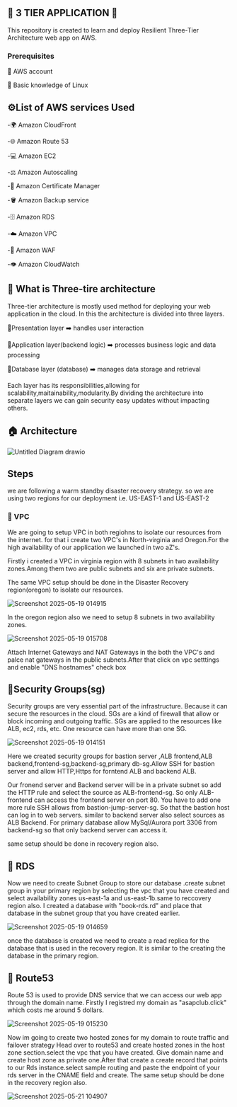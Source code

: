 ## 🚀 3 TIER APPLICATION 🚀
This repository is created to learn and deploy Resilient Three-Tier Architecture web app on AWS.
### Prerequisites
📌 AWS account

📌 Basic knowledge of Linux

## ⚙️List of AWS services Used

-🌍 Amazon CloudFront

-🌐 Amazon Route 53

-💻 Amazon EC2

-⚖️ Amazon Autoscaling

-🪪 Amazon Certificate Manager

-🪣 Amazon Backup service

-🗄️ Amazon RDS

-☁️ Amazon VPC

-🔐 Amazon WAF

-👁️ Amazon CloudWatch

## 🤔 What is Three-tire architecture

Three-tier architecture is mostly used method for deploying your web application in the cloud. In this the architecture is divided into three layers.

🔸Presentation layer ➡️ handles user interaction

🔸Application layer(backend logic) ➡️ processes business logic and data processing

🔸Database layer (database) ➡️ manages data storage and retrieval

Each layer has its responsibilities,allowing for scalability,maitainability,modularity.By dividing the architecture into separate layers we can gain security easy updates without impacting others.

## 🏠 Architecture
![Untitled Diagram drawio](https://github.com/user-attachments/assets/f85558a3-c5d9-4478-96d9-8b0e9fb28f42)


## Steps

we are following a warm standby disaster recovery strategy. so we are using two regions for our deployment i.e. US-EAST-1 and US-EAST-2

### 🔹 VPC

We are going to setup VPC in both regiohns to isolate our resources from the internet.
for that i create two VPC's in North-virginia and Oregon.For the high availability of our application we launched in two aZ's.

Firstly i created a VPC in virginia region with 8 subnets in two availability zones.Among them two are public subnets and six are private subnets.

The same VPC setup should be done in the Disaster Recovery region(oregon) to isolate our resources.

![Screenshot 2025-05-19 014915](https://github.com/user-attachments/assets/558a0daf-0c77-48cf-b041-6690ba4b36c6)

In the oregon region also we need to setup 8 subnets in two availability zones.

![Screenshot 2025-05-19 015708](https://github.com/user-attachments/assets/20127ff3-9538-44f2-bf22-1c39fd52f9d4)

Attach Internet Gateways and NAT Gateways in the both the VPC's and palce nat gateways in the public subnets.After that click on vpc setttings and enable "DNS hostnames" check box

## 🔹Security Groups(sg)

Security groups are very essential part of the infrastructure. Because it can secure the resources in the cloud. SGs are a kind of firewall that allow or block incoming and outgoing traffic. SGs are applied to the resources like ALB, ec2, rds, etc. One resource can have more than one SG.

![Screenshot 2025-05-19 014151](https://github.com/user-attachments/assets/98a7adf4-9179-43cc-bb8a-34d38977db2a)

Here we created security groups for bastion server ,ALB frontend,ALB backend,frontend-sg,backend-sg,primary db-sg.Allow SSH for bastion server and allow HTTP,Https for forntend ALB and backend ALB.

Our fronend server and Backend server will be in a private subnet so add the HTTP rule and select the source as ALB-frontend-sg. So only ALB-frontend can access the frontend server on port 80. You have to add one more rule SSH allows from bastion-jump-server-sg. So that the bastion host can log in to web servers. similar to backend server also select sources as ALB Backend.
For primary database allow MySql/Aurora port 3306 from backend-sg so that only backend server can access it.

same setup should be done in recovery region also.

## 🔹 RDS 
Now we need to create Subnet Group to store our database .create subnet group in your primary region by selecting the vpc that you have created and select availability zones us-east-1a and us-east-1b.same to reccovery region also.
I created a database with "book-rds.rd" and place that database in the subnet group that you have created earlier.

![Screenshot 2025-05-19 014659](https://github.com/user-attachments/assets/02d13e58-5bc4-4002-b946-2d46f0ce0ef5)

once the database is created we need to create a read replica for the database that is used in the recovery region. It is similar to the creating the database in the primary region.

## 🔹 Route53

Route 53 is used to provide DNS service that we can access our web app through the domain name. Firstly I registred my domain as "asapclub.click" which costs me around 5 dollars.

![Screenshot 2025-05-19 015230](https://github.com/user-attachments/assets/85fd17bd-7d42-4f45-9428-e6d0ce92bab2)

Now im going to create two hosted zones for my domain to route traffic and failover strategy
Head over to route53 and create hosted zones in the host zone section.select the vpc that you have created. Give domain name and create host zone as private one.After that create a create record that points to our Rds instance.select sample routing and paste the endpoint of your rds server in the CNAME field and create. The same setup should be done in the recovery region also.

![Screenshot 2025-05-21 104907](https://github.com/user-attachments/assets/67fb6525-a49a-4b5e-a3f8-bb650b6461a0)
